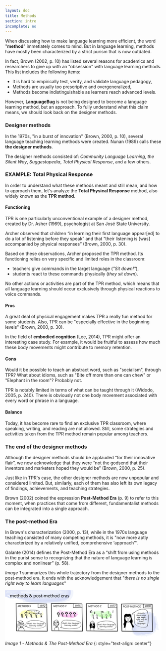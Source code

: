 ```yaml
---
layout: doc
title: Methods
section: intro
incomplete: no
---
```


When discussing how to make language learning more efficient, the word "**method**" immetiately comes to mind. But in language learning, methods have mostly been characterized by a strict purism that is now outdated.

In fact, Brown (2002, p. 10) has listed several reasons for academics and researchers to give up with an "obsession" with language learning methods. This list includes the following items:

* It is hard to empirically test, verify, and validate language pedagogy,
* Methods are usually too prescriptive and overgeneralized,
* Methods become indistinguishable as learners reach advanced levels.

However, **LanguageBug** is not being designed to become a language learning method, but an approach. To fully understand what this claim means, we should look back on the designer methods.

### Designer methods

In the 1970s, "in a burst of innovation" (Brown, 2000, p. 10), several language teaching learning methods were created. Nunan (1989) calls these **the designer methods**.

The designer methods consisted of: *Community Language Learning*, *the Silent Way*, *Suggestopedia*, *Total Physical Response*, and a few others.

### EXAMPLE: Total Physical Response

In order to understand what these methods meant and still mean, and how to approach them, let's analyze the **Total Physical Response** method, also widely known as the **TPR method**.

#### Functioning

TPR is one particularly unconventional example of a designer method, created by Dr. Asher (1969), psychologist at San José State University.

 Archer observed that children “in learning their first language appear[ed] to do a lot of listening before they speak” and that “their listening is [was] accompanied by physical responses” (Brown, 2000, p. 30). 

Based on these observations, Archer proposed the TPR method. Its functioning relies on very specific and limited roles in the classroom:

- teachers give commands in the target language (*"Sit down!"*),
- students react to these commands physically (*they sit down*).

No other actions or activities are part of the TPR method, which means that all language learning should occur exclusively through physical reactions to voice commands.

#### Pros

A great deal of physical engagement makes TPR a really fun method for some students. Also, TPR can be "especially effective in the beginning levels" (Brown, 2000, p. 30).

In the field of **embodied cognition** (Lee, 2014), TPR might offer an interesting case study. For example, it would be fruitful to assess how much these body movements might contribute to memory retention.

#### Cons

Would it be possible to teach an abstract word, such as "socialism", through TPR? What about idioms, such as "Bite off more than one can chew" or "Elephant in the room"? Probably not.

TPR is notably limited in terms of what can be taught through it (Widodo, 2005, p. 240). There is obviously not one body movement associated with every word or phrase in a language. 

#### Balance

Today, it has become rare to find an exclusive TPR classroom, where speaking, writing, and reading are not allowed. Still, some strategies and activities taken from the TPR method remain popular among teachers.

### The end of the designer methods

Although the designer methods should be applauded “for their innovative flair”, we now acknowledge that they were “not the godsend that their inventors and marketers hoped they would be” (Brown, 2000, p. 25).

Just like in TPR's case, the other designer methods are now unpopular and considered limited. But, similarly, each of them has also left its own legacy of findings, achievements, and teaching strategies.

Brown (2002) coined the expression **Post-Method Era** (p. 9) to refer to this moment, when practices that come from different, fundamentalist methods can be integrated into a single approach.

### The post-method Era

In Brown's characterization (2000, p. 13), while in the 1970s language teaching consisted of many competing methods, it is "now more aptly characterized by a relatively unified, comprehensive ‘approach’".

Galante (2014) defines the Post-Method Era as a “shift from using methods in the purist sense to recognizing that the nature of language learning is complex and nonlinear” (p. 58).

*Image 1* summarizes this whole trajectory from the designer methods to the post-method era. It ends with the acknowledgement that "*there is no single right way to learn languages*"

[![Image 1 - The Post-Method Era](/images/doc1-intro-methods.jpg)](/images/doc1-intro-methods.jpg)
_Image 1 - Methods & The Post-Method Era_
{: style="text-align: center"}